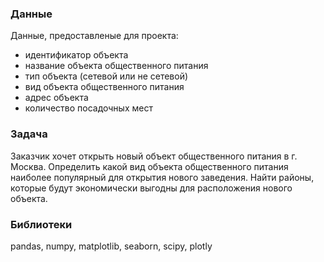 

### Данные
Данные, предоставленые для проекта:
- идентификатор объекта
- название объекта общественного питания
- тип объекта (сетевой или не сетевой)
- вид объекта общественного питания
- адрес объекта
- количество посадочных мест

### Задача
Заказчик хочет открыть новый объект общественного питания в г. Москва. Определить какой вид объекта общественного питания наиболее популярный для открытия нового заведения. Найти районы, которые будут экономически выгодны для расположения нового объекта.

### Библиотеки
pandas, numpy, matplotlib, seaborn, scipy, plotly



